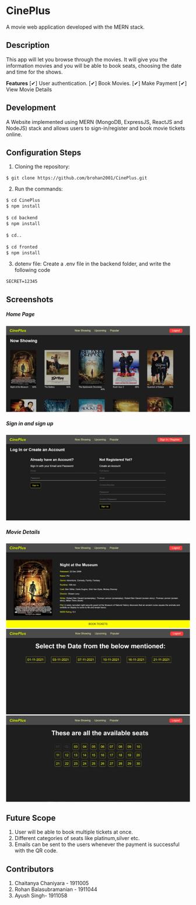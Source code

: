 # CinePlus

A movie web application developed with the MERN stack.

## Description

This app will let you browse through the movies. It will give you the information movies and you will be able to book seats, choosing the date and time for the shows.

**Features**
 [✔] User authentication.
 [✔] Book Movies.
 [✔] Make Payment
 [✔] View Movie Details

## Development

A Website implemented using MERN (MongoDB, ExpressJS, ReactJS and NodeJS) stack and allows users to sign-in/register and book movie tickets online.

## Configuration Steps
1. Cloning the repository:
```
$ git clone https://github.com/brohan2001/CinePlus.git
```
2. Run the commands:
```
$ cd CinePlus
$ npm install

$ cd backend
$ npm install

$ cd..

$ cd fronted
$ npm install
```
3. dotenv file:
Create a .env file in the backend folder, and write the following code
```
SECRET=12345
```
## Screenshots
##### Home Page
![](home_page.jpeg)

##### Sign in and sign up
![](Sign-in_and_Sign-up.jpeg)

##### Movie Details
![](movie_details.jpeg)
![](date_booking.jpeg)
![](Seat_booking.jpeg)

## Future Scope
1. User will be able to book multiple tickets at once.
2. Different categories of seats like platinum,silver etc.
3. Emails can be sent to the users whenever the payment is successful with the QR code.

## Contributors
1. Chaitanya Chaniyara - 1911005
2. Rohan Balasubramanian - 1911044
3. Ayush Singh- 1911058
